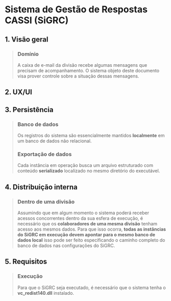 # Sistema de Gestão de Respostas CASSI (SiGRC)

## 1. Visão geral

> ### Domínio
>
> A caixa de e-mail da divisão recebe algumas mensagens que precisam de acompanhamento. O sistema objeto deste documento visa prover controle sobre a situação dessas mensagens.

## 2. UX/UI

## 3. Persistência

> ### Banco de dados
> Os registros do sistema são essencialmente mantidos **localmente** em um banco de dados não relacional.
>
> ### Exportação de dados
> Cada instância em operação busca um arquivo estruturado com conteúdo **serializado** localizado no mesmo diretório do executável.

## 4. Distribuição interna

> ### Dentro de uma divisão
>
> Assumindo que em algum momento o sistema poderá receber acessos concorrentes dentro da sua esfera de execução, é necessário que os **colaboradores de uma mesma divisão** tenham acesso aos mesmos dados. Para que isso ocorra, **todas as instâncias do SiGRC em execução devem apontar para o mesmo banco de dados local** isso pode ser feito especificando o caminho completo do banco de dados nas configurações do SiGRC.

## 5. Requisitos

> ### Execução
> Para que o SiGRC seja executado, é necessário que o sistema tenha o  **vc_redist140.dll** instalado.
>